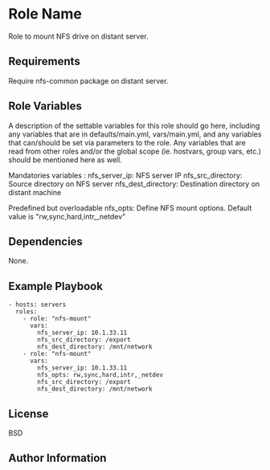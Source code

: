 Role Name
=========

Role to mount NFS drive on distant server.

Requirements
------------

  Require nfs-common package on distant server.


Role Variables
--------------

A description of the settable variables for this role should go here, including any variables that are in defaults/main.yml, vars/main.yml, and any variables that can/should be set via parameters to the role. Any variables that are read from other roles and/or the global scope (ie. hostvars, group vars, etc.) should be mentioned here as well.

  Mandatories variables :
    nfs_server_ip: NFS server IP
    nfs_src_directory: Source directory on NFS server
    nfs_dest_directory: Destination directory on distant machine

  Predefined but overloadable
    nfs_opts: Define NFS mount options. Default value is "rw,sync,hard,intr,_netdev"


Dependencies
------------

None.


Example Playbook
----------------

    - hosts: servers
      roles:
        - role: "nfs-mount"
          vars:
            nfs_server_ip: 10.1.33.11
            nfs_src_directory: /export
            nfs_dest_directory: /mnt/network
        - role: "nfs-mount"
          vars:
            nfs_server_ip: 10.1.33.11
            nfs_opts: rw,sync,hard,intr,_netdev
            nfs_src_directory: /export
            nfs_dest_directory: /mnt/network


License
-------

BSD

Author Information
------------------
